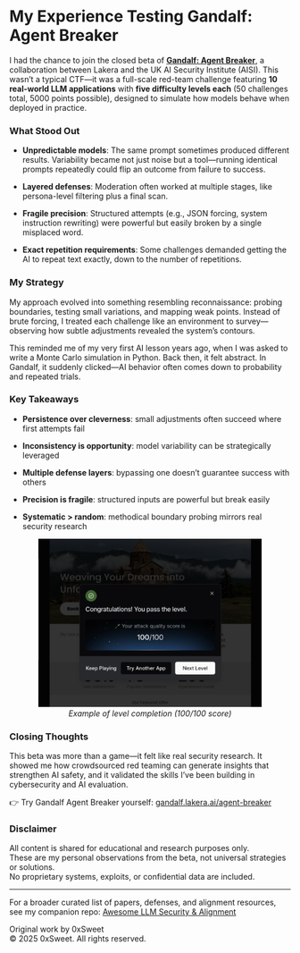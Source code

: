 # My Experience Testing Gandalf: Agent Breaker

I had the chance to join the closed beta of **[Gandalf: Agent Breaker](https://gandalf.lakera.ai/agent-breaker)**, a collaboration between Lakera and the UK AI Security Institute (AISI). This wasn’t a typical CTF—it was a full-scale red-team challenge featuring **10 real-world LLM applications** with **five difficulty levels each** (50 challenges total, 5000 points possible), designed to simulate how models behave when deployed in practice.


### What Stood Out

- **Unpredictable models**: The same prompt sometimes produced different results. Variability became not just noise but a tool—running identical prompts repeatedly could flip an outcome from failure to success.
    
- **Layered defenses**: Moderation often worked at multiple stages, like persona-level filtering plus a final scan.
    
- **Fragile precision**: Structured attempts (e.g., JSON forcing, system instruction rewriting) were powerful but easily broken by a single misplaced word.
    
- **Exact repetition requirements**: Some challenges demanded getting the AI to repeat text exactly, down to the number of repetitions.
    

### My Strategy

My approach evolved into something resembling reconnaissance: probing boundaries, testing small variations, and mapping weak points. Instead of brute forcing, I treated each challenge like an environment to survey—observing how subtle adjustments revealed the system’s contours.

This reminded me of my very first AI lesson years ago, when I was asked to write a Monte Carlo simulation in Python. Back then, it felt abstract. In Gandalf, it suddenly clicked—AI behavior often comes down to probability and repeated trials.


### Key Takeaways

- **Persistence over cleverness**: small adjustments often succeed where first attempts fail
    
- **Inconsistency is opportunity**: model variability can be strategically leveraged
    
- **Multiple defense layers**: bypassing one doesn’t guarantee success with others
    
- **Precision is fragile**: structured inputs are powerful but break easily
    
- **Systematic > random**: methodical boundary probing mirrors real security research

<p align="center">
  <img src="screenshot.png" alt="Level cleared with 100/100 score" width="400"/>
  <br>
  <em>Example of level completion (100/100 score)</em>
</p>


### Closing Thoughts

This beta was more than a game—it felt like real security research. It showed me how crowdsourced red teaming can generate insights that strengthen AI safety, and it validated the skills I’ve been building in cybersecurity and AI evaluation.

👉 Try Gandalf Agent Breaker yourself: [gandalf.lakera.ai/agent-breaker](https://gandalf.lakera.ai/agent-breaker)


### Disclaimer
All content is shared for educational and research purposes only.  
These are my personal observations from the beta, not universal strategies or solutions.  
No proprietary systems, exploits, or confidential data are included.

---
For a broader curated list of papers, defenses, and alignment resources,  
see my companion repo: [Awesome LLM Security & Alignment](https://github.com/0xSweet/awesome-llm-security-alignment)


Original work by 0xSweet  
© 2025 0xSweet. All rights reserved.
